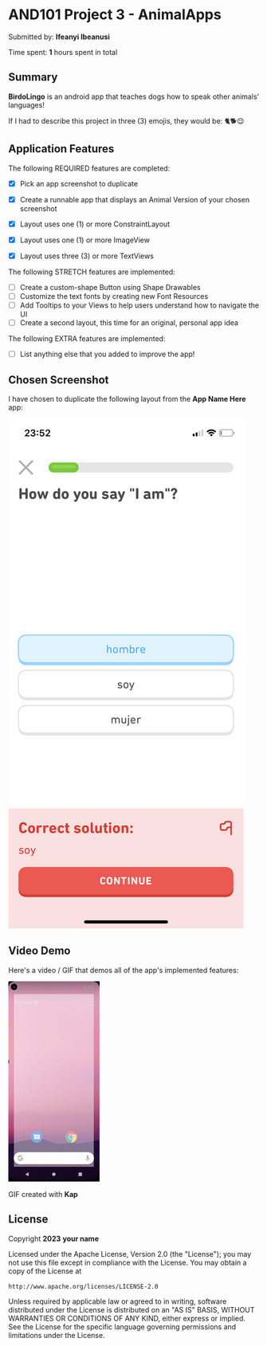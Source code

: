 <!-- (This is a comment) INSTRUCTIONS: Go through this page and fill out any **bolded** entries with their correct values.-->

# AND101 Project 3 - AnimalApps

Submitted by: **Ifeanyi Ibeanusi**

Time spent: **1** hours spent in total

## Summary

**BirdoLingo** is an android app that teaches dogs how to speak other animals' languages!

If I had to describe this project in three (3) emojis, they would be: 🐈🐕😌

## Application Features

The following REQUIRED features are completed:

- [X] Pick an app screenshot to duplicate
  

- [X] Create a runnable app that displays an Animal Version of your chosen screenshot
- [X] Layout uses one (1) or more ConstraintLayout
- [X] Layout uses one (1) or more ImageView
- [X] Layout uses three (3) or more TextViews

The following STRETCH features are implemented:

- [ ] Create a custom-shape Button using Shape Drawables
- [ ] Customize the text fonts by creating new Font Resources
- [ ] Add Tooltips to your Views to help users understand how to navigate the UI
- [ ] Create a second layout, this time for an original, personal app idea

The following EXTRA features are implemented:

- [ ] List anything else that you added to improve the app!

## Chosen Screenshot

I have chosen to duplicate the following layout from the **App Name Here** app:

<img src='https://github.com/obscure-star/BirdoLingo/blob/master/DuoLingosample.png' title='Chosen Screenshot' width='' alt='Chosen Screenshot' />

## Video Demo

Here's a video / GIF that demos all of the app's implemented features:

<img src='https://github.com/obscure-star/BirdoLingo/blob/master/submission_gif.gif' title='Video Demo' width='' alt='Video Demo' />

GIF created with **Kap**

## License

Copyright **2023** **your name**

Licensed under the Apache License, Version 2.0 (the "License");
you may not use this file except in compliance with the License.
You may obtain a copy of the License at

    http://www.apache.org/licenses/LICENSE-2.0

Unless required by applicable law or agreed to in writing, software
distributed under the License is distributed on an "AS IS" BASIS,
WITHOUT WARRANTIES OR CONDITIONS OF ANY KIND, either express or implied.
See the License for the specific language governing permissions and
limitations under the License.
